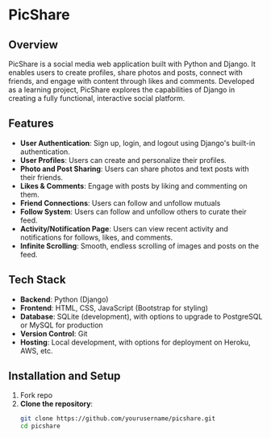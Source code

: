 # PicShare

## Overview
PicShare is a social media web application built with 
Python and Django. It enables users to create profiles, 
share photos and posts, connect with friends, and engage 
with content through likes and comments. 
Developed as a learning project, PicShare explores the 
capabilities of Django in creating a fully functional, 
interactive social platform.

## Features
- **User Authentication**: Sign up, login, and logout using Django's built-in authentication.
- **User Profiles**: Users can create and personalize their profiles.
- **Photo and Post Sharing**: Users can share photos and text posts with their friends.
- **Likes & Comments**: Engage with posts by liking and commenting on them.
- **Friend Connections**: Users can follow and unfollow mutuals
- **Follow System**: Users can follow and unfollow others to curate their feed.
- **Activity/Notification Page**: Users can view recent activity and notifications for follows, likes, and comments.
- **Infinite Scrolling**: Smooth, endless scrolling of images and posts on the feed.

## Tech Stack
- **Backend**: Python (Django)
- **Frontend**: HTML, CSS, JavaScript (Bootstrap for styling)
- **Database**: SQLite (development), with options to upgrade to PostgreSQL or MySQL for production
- **Version Control**: Git
- **Hosting**: Local development, with options for deployment on Heroku, AWS, etc.

## Installation and Setup

1. Fork repo
2. **Clone the repository**:
   ```bash
   git clone https://github.com/yourusername/picshare.git
   cd picshare
